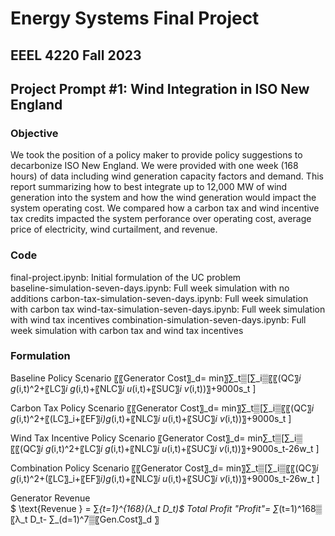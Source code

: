 # Energy Systems Final Project
## EEEL 4220 Fall 2023 
## Project Prompt \#1: Wind Integration in ISO New England

### Objective
We took the position of a policy maker to provide policy suggestions to decarbonize ISO New England. We were provided with one week (168 hours) of data including wind generation capacity factors and demand. This report summarizing how to best integrate up to 12,000 MW of wind generation into the system and how the wind generation would impact the system operating cost. We compared how a carbon tax and wind incentive tax credits impacted the system perforance over operating cost, average price of electricity, wind curtailment, and revenue. 

### Code
final-project.ipynb: Initial formulation of the UC problem   
baseline-simulation-seven-days.ipynb: Full week simulation with no additions
carbon-tax-simulation-seven-days.ipynb: Full week simulation with carbon tax
wind-tax-simulation-seven-days.ipynb: Full week simulation with wind tax incentives
combination-simulation-seven-days.ipynb: Full week simulation with carbon tax and wind tax incentives

### Formulation 

Baseline Policy Scenario
〖〖Generator Cost〗_d= min〗⁡∑_t▒[∑_i▒〖〖(QC〗_i g_(i,t)^2+〖LC〗_i g_(i,t)+〖NLC〗_i u_(i,t)+〖SUC〗_i v_(i,t))〗+9000s_t ] 

Carbon Tax Policy Scenario
〖〖Generator Cost〗_d= min〗⁡∑_t▒[∑_i▒〖〖(QC〗_i g_(i,t)^2+〖(LC〗_i+〖EF〗_i)g_(i,t)+〖NLC〗_i u_(i,t)+〖SUC〗_i v_(i,t))〗+9000s_t ] 

Wind Tax Incentive Policy Scenario
〖Generator Cost〗_d=  min⁡∑_t▒[∑_i▒〖〖(QC〗_i g_(i,t)^2+〖LC〗_i g_(i,t)+〖NLC〗_i u_(i,t)+〖SUC〗_i v_(i,t))〗+9000s_t-26w_t ] 

Combination Policy Scenario
〖〖Generator Cost〗_d= min〗⁡∑_t▒[∑_i▒〖〖(QC〗_i g_(i,t)^2+(〖LC〗_i+〖EF〗_i)g_(i,t)+〖NLC〗_i u_(i,t)+〖SUC〗_i v_(i,t))〗+9000s_t-26w_t ] 

Generator Revenue  
$ \text{Revenue } = ∑_{t=1}^{168}(λ_t D_t)$
Total Profit
"Profit"= ∑_(t=1)^168▒〖λ_t D_t- ∑_(d=1)^7▒〖Gen.Cost〗_d 〗

